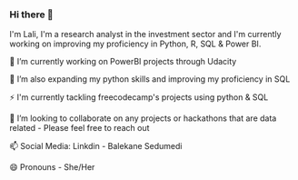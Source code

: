 ### Hi there 👋
I'm Lali, I'm a research analyst in the investment sector and I'm currently working on improving my proficiency in Python, R, SQL & Power BI.

🔭 I’m currently working on PowerBI projects through Udacity

🌱 I’m also expanding my python skills and improving my proficiency in SQL

⚡ I'm currently tackling freecodecamp's projects using python & SQL

👯 I’m looking to collaborate on any projects or hackathons that are data related - Please feel free to reach out

📫 Social Media: Linkdin - Balekane Sedumedi

😄 Pronouns - She/Her
<!--
**Lali-Sed/Lali-Sed** is a ✨ _special_ ✨ repository because its `README.md` (this file) appears on your GitHub profile.

Here are some ideas to get you started:

- 🔭 I’m currently working on ...
- 🌱 I’m currently learning ...
- 👯 I’m looking to collaborate on ...
- 🤔 I’m looking for help with ...
- 💬 Ask me about ...
- 📫 How to reach me: ...
- 😄 Pronouns: ...
- ⚡ Fun fact: ...
-->
